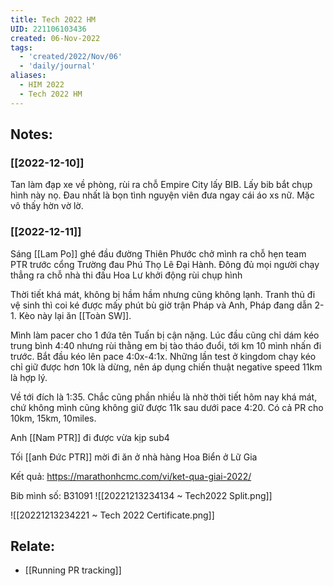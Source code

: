 ```yaml
---
title: Tech 2022 HM
UID: 221106103436
created: 06-Nov-2022
tags:
  - 'created/2022/Nov/06'
  - 'daily/journal'
aliases:
  - HIM 2022
  - Tech 2022 HM
---
```

## Notes:

### [[2022-12-10]]
Tan làm đạp xe về phòng, rùi ra chỗ Empire City lấy BIB. Lấy bib bắt chụp hình này nọ. Đau nhất là bọn tình nguyện viên đưa ngay cái áo xs nữ. Mặc vô thấy hờn vờ lờ.



### [[2022-12-11]]
Sáng [[Lam Po]] ghé đầu đường Thiên Phước chở mình ra chỗ hẹn team PTR trước cổng Trường đau Phú Thọ Lê Đại Hành. Đông đủ mọi người chạy thẳng ra chỗ nhà thi đấu Hoa Lư khởi động rùi chụp hình

Thời tiết khá mát, không bị hầm hầm nhưng cũng không lạnh. Tranh thủ đi vệ sinh thì coi ké được mấy phút bù giờ trận Pháp và Anh, Pháp đang dẫn 2-1. Kèo này lại ăn [[Toàn SW]].

Mình làm pacer cho 1 đứa tên Tuấn bị cận nặng. Lúc đầu cũng chỉ dám kéo trung bình 4:40 nhưng rùi thằng em bị tào tháo đuổi, tới km 10 mình nhấn đi trước. Bắt đầu kéo lên pace 4:0x-4:1x. Những lần test ở kingdom chạy kéo chỉ giữ được hơn 10k là dừng, nên áp dụng chiến thuật negative speed 11km là hợp lý.

Về tới đích là 1:35. Chắc cũng phần nhiều là nhờ thời tiết hôm nay khá mát, chứ không mình cũng không giữ được 11k sau dưới pace 4:20. Có cả PR cho 10km, 15km, 10miles.

Anh [[Nam PTR]] đi được vừa kịp sub4

Tối [[anh Đức PTR]] mời đi ăn ở nhà hàng Hoa Biển ở Lữ Gia

Kết quả:
https://marathonhcmc.com/vi/ket-qua-giai-2022/

Bib mình số: B31091
![[20221213234134 ~ Tech2022 Split.png]]

![[20221213234221 ~ Tech 2022 Certificate.png]]


## Relate:
- [[Running PR tracking]]